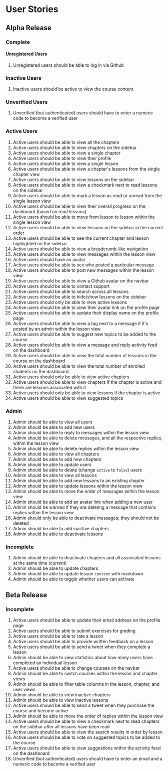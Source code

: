 # User Stories

## Alpha Release

### Complete

#### Unregistered Users

1. Unregistered users should be able to log in via Github

### Inactive Users

1. Inactive users should be active to view the course content

### Unverified Users

1. Unverified (but authenticated) users should have to enter a numeric code to become a verified user

### Active Users

1. Active users should be able to view all the chapters
1. Active users should be able to view chapters on the sidebar
1. Active users should be able to view a single chapter
1. Active users should be able to view their profile
1. Active users should be able to view a single lesson
1. Active users should be able to view a chapter's lessons from the single chapter view
1. Active users should be able to view lessons on the sidebar
1. Active users should be able to view a checkmark next to read lessons on the sidebar
1. Active users should be able to mark a lesson as read or unread from the single lesson view
1. Active users should be able to view their overall progress on the dashboard (based on read lessons)
1. Active users should be able to move from lesson to lesson within the single lesson view
1. Active users should be able to view lessons on the sidebar in the correct order
1. Active users should be able to see the current chapter and lesson highlighted on the sidebar
1. Active users should be able to view a breadcrumb-like navigation
1. Active users should be able to view messages within the lesson view
1. Active users should have an avatar
1. Active users should be able to see who posted a particular message
1. Active users should be able to post new messages within the lesson view
1. Active users should be able to view a Github avatar on the navbar
1. Active users should be able to contact support
1. Active users should be able to search across all lessons
1. Active users should be able to hide/show lessons on the sidebar
1. Active users should only be able to view active lessons
1. Active users should be able to view their avatar link on the profile page
1. Active users should be able to update their display name on the profile page
1. Active users should be able to view a tag next to a message if it's posted by an admin within the lesson view
1. Active users should be able to suggest new topics to be added to the course
1. Active users should be able to view a message and reply activity feed on the dashboard
1. Active users should be able to view the total number of lessons in the course on the dashboard
1. Active users should be able to view the total number of enrolled students on the dashboard
1. Active users should only be able to view active chapters
1. Active users should be able to view chapters if the chapter is active and there are lessons associated with it
1. Active users should only be able to view lessons if the chapter is active
1. Active users should be able to view suggested topics

### Admin

1. Admin should be able to view all users
1. Admin should be able to add new users
1. Admin should be able to reply to messages within the lesson view
1. Admin should be able to delete messages, and all the respective replies, within the lesson view
1. Admin should be able to delete replies within the lesson view
1. Admin should be able to view all chapters
1. Admin should be able to add new chapters
1. Admin should be able to update users
1. Admin should be able to delete (change `active` to `false`) users
1. Admin should be able to view all lessons
1. Admin should be able to add new lessons to an existing chapter
1. Admin should be able to update lessons within the lesson view
1. Admin should be able to move the order of messages within the lesson view
1. Admin should be able to add an avatar link when adding a new user
1. Admin should be warned if they are deleting a message that contains replies within the lesson view
1. Admin should only be able to deactivate messages; they should not be deleted
1. Admin should be able to add inactive chapters
1. Admin should be able to deactivate lessons

### Incomplete

1. Admin should be able to deactivate chapters and all associated lessons at the same time (current)
1. Admin should be able to update chapters
1. Admin should be able to update lesson `content` with markdown
1. Admin should be able to toggle whether users can activate

## Beta Release

### Incomplete

1. Active users should be able to update their email address on the profile page
1. Active users should be able to submit exercises for grading
1. Active users should be able to rate a lesson
1. Active users should be able to provide written feedback on a lesson
1. Active users should be able to send a tweet when they complete a lesson
1. Admin should be able to view statistics about how many users have completed an individual lesson
1. Active users should be able to change courses on the navbar
1. Admin should be able to switch courses within the lesson and chapter views
1. Admin should be able to filter table columns in the lesson, chapter, and user views
1. Admin should be able to view inactive chapters
1. Admin should be able to view inactive lessons
1. Active users should be able to send a tweet when they purchase the course and become active
1. Admin should be able to move the order of replies within the lesson view
1. Active users should be able to view a checkmark next to read chapters on the sidebar after all lessons have been read
1. Active users should be able to view the search results in order by lesson
1. Active users should be able to vote on suggested topics to be added to the course
1. Active users should be able to view suggestions within the activity feed on the dashboard
1. Unverified (but authenticated) users should have to enter an email and a numeric code to become a verified user
